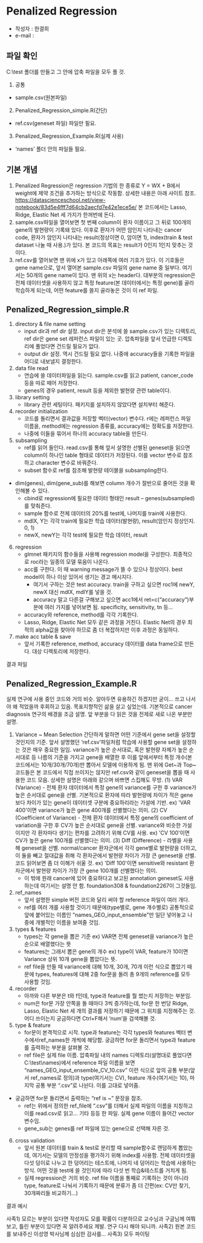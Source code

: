 # Penalized Regression
- 작성자 : 한결희
- e-mail : 

## 파일 확인
C:\test 폴더를 만들고 그 안에 압축 파일을 모두 풀 것.
1) 공통
  - sample.csv(원본파일)
2) Penalized_Regression_simple.R(간단)
  - ref.csv(geneset 파일) 파일만 필요.
3) Penalized_Regression_Example.R(실제 사용)
  - ‘names’ 폴더 안의 파일들 필요.

## 기본 개념
1) Penalized Regression은 regression 기법의 한 종류로 Y = WX + B에서 weight에 제약 조건을 추가하는 방식으로 작동함. 상세한 내용은 아래 사이트 참조.
https://datascienceschool.net/view-notebook/83d5e4fff7d64cb2aecfd7e42e1ece5e/
본 코드에서는 Lasso, Ridge, Elastic Net 세 가지가 한꺼번에 돈다.
2) sample.csv파일을 열어보면 첫 번째 column이 환자 이름이고 그 뒤로 100개의 gene의 발현량이 기록돼 있다. 이후로 환자가 어떤 암인지 나타내는 cancer code, 환자가 암인지 나타내는 result(정상이면 0, 암이면 1), index(train & test dataset 나눌 때 사용.)가 있다. 본 코드의 목표는 result가 0인지 1인지 맞추는 것이다.
3) ref.csv를 열어보면 맨 위에 x가 있고 아래쪽에 여러 기호가 있다. 이 기호들은 gene name으로, 앞서 열어본 sample.csv 파일의 gene name 중 일부다. 여기서는 50개의 gene name이 있다. 맨 위의 x는 header다. 대부분의 regression은 전체 데이터셋을 사용하지 않고 특정 feature(본 데이터에서는 특정 gene)를 골라 학습하게 되는데, 어떤 feature를 쓸지 골라놓은 것이 이 ref 파일. 

## Penalized_Regression_simple.R
1) directory & file name setting
	- input dir과 ref dir 설정. input dir은 분석에 쓸 sample.csv가 있는 디렉토리, ref dir은 gene set 레퍼런스 파일이 있는 곳. 압축파일을 앞서 언급한 디렉토리에 풀었다면 건드릴 필요가 없다.
	- output dir 설정. 역시 건드릴 필요 없다. 나중에 accuracy들을 기록한 파일을 어디로 내보낼지 결정한다.
2) data file read
	- 연습에 쓸 데이터파일을 읽는다. sample.csv를 읽고 patient, cancer_code 등을 따로 떼어 저장한다.
	- genes의 경우 patient, result 등을 제외한 발현량 관련 table이다. 
3) library setting
	- library 관련 세팅이다. 패키지를 설치하지 않았다면 설치부터 해준다.
4) recorder initialization
	- 코드를 돌리면서 결과값을 저장할 벡터(vector) 변수다. r에는 레퍼런스 파일 이름을, method에는 regression 종류를, accuracy에는 정확도를 저장한다.
	- 나중에 이들을 묶어서 하나의 accuracy table을 만든다.
5) subsampling
	- ref를 읽어 들인다. read.csv를 통해 앞서 설명한 선별된 geneset을 읽으면 column이 하나인 table 형태로 데이터가 저장된다. 이를 vector 변수로 참조하고 character 변수로 바꿔준다.
	- subset 함수로 ref를 참조해 발현량 테이블을 subsampling한다. 
* dim(genes), dim(gene_sub)를 해보면 column 개수가 절반으로 줄어든 것을 확인해볼 수 있다.
	- cbind로 regression에 필요한 데이터 형태인 result – genes(subsampled)를 맞춰준다.
	- sample 함수로 전체 데이터의 20%를 test에, 나머지를 train에 사용한다.
	- mdlX, Y는 각각 train에 필요한 학습 데이터(발현량), result(암인지 정상인지. 0, 1)
	- newX, newY는 각각 test에 필요한 학습 데이터, result


6) regression
	- glmnet 패키지의 함수들을 사용해 regression model을 구성한다. 최종적으로 roc라는 일종의 모델 묶음이 나온다.
	- acc를 구한다. 이 때 warning message가 뜰 수 있으나 정상이다. best model이 하나 이상 있어서 생기는 경고 메시지다.
		* 여기서 구하는 것은 test accuracy. train을 구하고 싶으면 roc1에 newY, newX 대신 mdlX, mdlY를 넣을 것.
		* accuracy 말고 다른걸 구해보고 싶으면 acc1에서 ret=c(“accuracy”)부분에  여러 가지를 넣어보면 됨. specificity, sensitivity, tn 등…
	- accuracy와 reference, method를 각각 기록한다.
	- Lasso, Ridge, Elastic Net 모두 같은 과정을 거친다. Elastic Net의 경우 최적의 alpha값을 찾아야 하므로 좀 더 복잡하지만 이후 과정은 동일하다.
7) make acc table & save
	- 앞서 기록한 reference, method, accuracy 데이터를 data frame으로 만든다. 대상 디렉토리에 저장한다.

결과 파일

## Penalized_Regression_Example.R
실제 연구에 사용 중인 코드와 거의 비슷. 알아두면 유용하긴 하겠지만 굳이… 쓰고 나서야 왜 적었을까 후회하고 있음. 목표지향적인 삶을 살고 싶었는데. 기본적으로 cancer diagnosis 연구의 배경을 조금 설명. 앞 부분을 다 읽은 것을 전제로 새로 나온 부분만 설명.

1) Variance ~ Mean Selection
간단하게 말하면 어떤 기준에서 gene set을 설정할 것인지의 기준. 앞서 설명했던 ‘ref.csv’파일처럼 학습에 사용할 gene set을 설정하는 것은 매우 중요한 일임. variance가 높은 순서대로, 혹은 발현량 자체가 높은 순서대로 등 나름의 기준을 가지고 gene을 배열한 후 이를 앞에서부터 특정 개수(본 코드에서는 10개/30개/70개)만 뽑아서 모델에 이용하게 됨.
맨 위에 Get~과 Top~ 코드들은 본 코드에서 직접 쓰이지는 않지만 ref.csv와 같이 geneset을 뽑을 때 사용한 코드 모음. 상세한 설명은 아래와 같으며 바쁘면 스킵해도 무방.
	(1) VAR (Variance) - 전체 환자 데이터에서 특정 gene의 variance를 구한 후 variance가 높은 순서대로 gene을 선별. 기본적으로 환자에 따라 발현량에 차이가 적은 gene보다 차이가 있는 gene이 데이터셋 구분에 중요하리라는 가설에 기반.
ex) 'VAR 400'이면 variance가 높은 gene 400개를 선별했다는 의미.
	(2) CV (Coefficient of Variance) - 전체 환자 데이터에서 특정 gene의 coefficient of variation을 구한 후 CV가 높은 순서대로 gene을 선별. variance와 비슷한 가설이지만 각 환자마다 생기는 편차를 고려하기 위해 CV를 사용. 
ex) 'CV 100'이면 CV가 높은 gene 100개를 선별했다는 의미.
	(3) Diff (Difference) - 라벨을 사용해 geneset을 선별. normal/cancer 환자군에서 각각 gene별로 발현량을 더하고, 이 둘을 빼고 절대값을 취해 각 환자군에서 발현량 차이가 가장 큰 geneset을 선별. 코드 읽어보면 좀 더 이해가 쉬울 것. 
ex) 'Diff 100'이면 sensitive와 resistant 환자군에서 발현량 차이가 가장 큰 gene 100개를 선별했다는 의미.
	* 이 밖에 원래 cancer에 있어 중요하다고 보고된 annotation geneset도 사용하는데 여기서는 설명 안 함. foundation308 & foundation2267이 그것들임.
2) ref_names
	- 앞서 설명한 simple 버전 코드와 달리 써야 할 reference 파일이 여러 개다.
	- ref를 여러 개를 사용할 것이기 때문에(type별로, gene 개수별로) 공통적으로 앞에 붙어있는 이름인 "names_GEO_input_ensemble"만 일단 넣어놓고 나중에 개별적인 이름을 보여줄 것임.
3) types & features
	- types는 각 gene을 뽑은 기준
ex) VAR면 전체 geneset을 variance가 높은 순으로 배열했다는 뜻
	- features는 그래서 뽑은 gene의 개수
ex) type이 VAR, feature가 10이면 Variance 상위 10개 gene을 뽑았다는 뜻.
	- ref file을 만들 때 variance에 대해 10개, 30개, 70개 이런 식으로 뽑았기 때문에 types, features에 대해 2중 for문을 돌려 총 9개의 reference를 모두 사용할 것임.
4) recorder
	- 아까와 다른 부분은 t와 f인데, type과 feature를 뭘 썼는지 저장하는 부분임.
	- num은 for문 가장 안쪽을 돌 때마다 3씩 증가하는데, for문 한 번당 Ridge, Lasso, Elastic Net 세 개의 결과를 저장하기 때문에 그 위치를 지정해주는 것. 어디 쓰이는지 궁금하다면 Ctrl+F해서 ‘num’을 검색해볼 것.
5) type & feature
	- for문이 본격적으로 시작. type과 feature는 각각 types와 features 벡터 변수에서ref_names한 개씩에 해당함. 궁금하면 for문 돌리면서 type과 feature를 출력하는 부분을 살펴볼 것.
	- ref file은 실제 file 이름. 압축파일 내의 names 디렉토리(설명대로 풀었다면 C:\\test\\names)에서 reference 파일 이름을 보면 “names_GEO_input_ensemble_CV_10.csv” 이런 식으로 앞의 공통 부분(앞서 ref_names로 정의)과 type(여기서는 CV), feature 개수(여기서는 10), 마지막 공통 부분 “.csv”로 나뉜다. 이를 고대로 넣어줌. 
* 궁금하면 for문 돌리면서 출력하는 “ref is ~” 문장을 참조.
	- ref는 위에서 정의한 ref_file에 “.csv”를 더해서 실제 파일의 이름을 지칭하고 이를 read.csv로 읽고… 기타 등등 한 파일. 실제 gene 이름이 들어간 vector 변수임.
	- gene_sub는 genes를 ref 파일에 있는 gene으로 선택해 자른 것.
6) cross validation
	- 앞서 원본 데이터를 train & test로 분리할 때 sample함수로 랜덤하게 뽑았는데, 여기서는 모델의 안정성을 평가하기 위해 index를 사용함. 전체 데이터셋을 다섯 덩이로 나누고 한 덩어리는 테스트에, 나머지 네 덩어리는 학습에 사용하는 방식. 어떤 것을 test에 쓸 것인지에 따라 다섯 번 학습&테스트를 거치게 됨.
	- 실제 regression은 거의 비슷. ref file 이름을 통째로 기록하는 것이 아니라 type, feature로 나눠서 기록하기 때문에 분류가 좀 더 간편(ex: CV만 찾기, 30개짜리들 비교하기…)

결과 예시

사족1) 모르는 부분이 있다면 작성자도 모를 확률이 다분하므로 교수님과 구글님께 여쭤보고, 틀린 부분이 있다면 꼭 알려주세요 제발. 연구 다시 해야 되니까.
사족2) 원본 코드를 보내주신 이성영 박사님께 심심한 감사를…
사족3) 모두 파이팅
